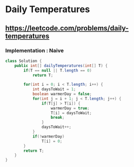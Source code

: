 # Daily Temperatures
## https://leetcode.com/problems/daily-temperatures


### Implementation : Naive
```java
class Solution {
    public int[] dailyTemperatures(int[] T) {
        if(T == null || T.length == 0)
            return T;
        
        for(int i = 0; i < T.length; i++) {
            int daysToWait = 1;
            boolean warmerDay = false;
            for(int j = i + 1; j < T.length; j++) {
                if(T[j] > T[i]) {
                    warmerDay = true;
                    T[i] = daysToWait;
                    break;
                }
                daysToWait++;
            }
            if(!warmerDay)
                T[i] = 0;
        }
        return T;
    }
}
```
